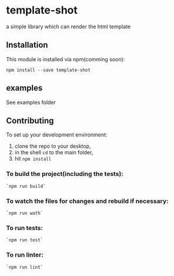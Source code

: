 # template-shot
a simple library which can render the html template

## Installation

This module is installed via npm(comming soon):

```
npm install --save template-shot
```

## examples
See examples folder

## Contributing

To set up your development environment:

1. clone the repo to your desktop,
2. in the shell `cd` to the main folder,
3. hit `npm install`

### To build the project(including the tests):
    `npm run build`
### To watch the files for changes and rebuild if necessary:
    `npm run wath`
### To run tests:
    `npm run test`
### To run linter:
    `npm run lint`